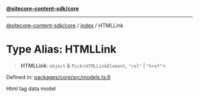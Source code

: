 [**@sitecore-content-sdk/core**](../../README.md)

***

[@sitecore-content-sdk/core](../../README.md) / [index](../README.md) / HTMLLink

# Type Alias: HTMLLink

> **HTMLLink**: `object` & `Pick`\<`HTMLLinkElement`, `"rel"` \| `"href"`\>

Defined in: [packages/core/src/models.ts:6](https://github.com/Sitecore/xmc-jss-dev/blob/7e7ce097833cac399aa150e6b63dca7210e4ee25/packages/core/src/models.ts#L6)

Html <link> tag data model
